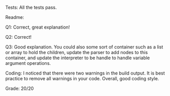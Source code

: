 Tests:
All the tests pass. 

Readme:

Q1: Correct, great explanation!

Q2: Correct!

Q3: Good explanation. You could also some sort of container such as a list or 
array to hold the children, update the parser to add nodes to this container, 
and update the interpreter to be handle to handle variable argument operations.


Coding: I noticed that there were two warnings in the build output. It is best 
practice to remove all warnings in your code. Overall, good coding style. 

Grade: 20/20